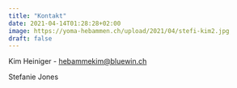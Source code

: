 ```yaml
---
title: "Kontakt"
date: 2021-04-14T01:28:28+02:00
image: https://yoma-hebammen.ch/upload/2021/04/stefi-kim2.jpg
draft: false
---
```


Kim Heiniger - [hebammekim@bluewin.ch](mailto:hebammekim@bluewin.ch)

Stefanie Jones
